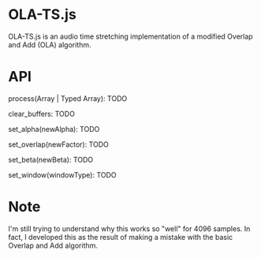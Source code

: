# OLA-TS.js

OLA-TS.js is an audio time stretching implementation of a modified Overlap and Add (OLA) algorithm.

# API

process(Array | Typed Array): TODO

clear_buffers: TODO

set_alpha(newAlpha): TODO

set_overlap(newFactor): TODO

set_beta(newBeta): TODO

set_window(windowType): TODO

# Note

I'm still trying to understand why this works so "well" for 4096 samples. In fact, I developed this as the result of making a mistake with the basic Overlap and Add algorithm.
